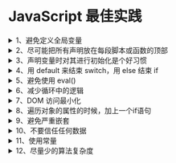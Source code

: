 # JavaScript 最佳实践

<details>
  <summary>1、避免定义全局变量</summary>

  <pre>
  <p> 原因：会产生全局污染 </p>
  <code>
    g = {};
    var c = {};
  </code>
  </pre>
</details>

<details>
  <summary>2、尽可能把所有声明放在每段脚本或函数的顶部</summary>

  <pre>
    <p> 原因：
      - 获得更整洁的代码
      - 提供了查找局部变量的好位置
      - 更容易避免不需要的全局变量
      - 减少不需要的重新声明的可能性
    </p>
    <code>
      let a = 1;

      if (a === 1) {
        let b = 2;
      } else {
        let b = 3;
      }
    </code>
  </pre>
</details>

<details>
  <summary>3、声明变量时对其进行初始化是个好习惯</summary>

  <pre>
    <p>
    原因：
    - 更整洁的代码
    - 在单独的位置来初始化变量
    - 避免未定义值
    - 变量初始化使我们能够了解预期用途和预期的数据类型
    </p>
    <code>
    let a, b, c;

    ============

    let a = '',
      b = 1,
      c = [];
    </code>
  </pre>
  
</details>

<details>
  <summary>
  4、用 default 来结束 switch，用 else 结束 if 
  </summary>

  <pre>
    <p>原因：代码最容易出BUG的地方就是异常情况没有穷举</p>
    <code>
      let g = {
        v: 1
      };

      switch (g.v) {
        case 0:
          g.a = 0;
          break;
        case 1:
          g.a = 1;
          break;
      }

      console.log(g.a);
    </code>
  </pre>
  
</details>

<details>
  <summary>5、避免使用 eval() </summary>
  <pre>
    <p>
    原因：eval() 函数用于将文本作为代码来允许。在几乎所有情况下，都没有必要使用它。因为允许任意代码运行，它同时也意味着安全问题
    </p>
    <code>
      const a = 'while(true){}';
      eval(a);
    </code>
  </pre>
</details>

<details>
  <summary>6、减少循环中的逻辑</summary>

  <pre>
  <p>
    原因：编程经常会用到循环。循环每迭代一次，循环中的每条语句，包括 for while 语句，都会被执行。
    能够放在循环之外的语句或赋值会使循环运行得更快。
  </p>
  <code>
  const LOOP_COUNT = 500000;
  let list = Object.keys(Array.from({ length: LOOP_COUNT }))
                .map(function(item) {
                  return +item;
                });
  let s = Date.now();
  for(let i = 0; i < list.length; i++) {
    if (i === list.length - 1) {
      console.log(Date.now() - s);
    } else {
      // do sth
    }
  }

  ----------

  const LOOP_COUNT = 500000;
  let list = Object.keys(Array.from({ length: LOOP_COUNT }))
                .map(function(item) {
                  return +item;
                });
  let s = Date.now();
  for(let i = 0, len = list.length; i < len; i++) {
    if (i === len - 1) {
      console.log(Date.now() - s);
    } else {
      // do sth
    }
  }
  </code>
  </pre>
</details>

<details>
  <summary>7、DOM 访问最小化</summary>

  任何一次DOM访问和操作都比较耗时，我们尽一切可能减少DOM操作
  - 早期的fragment
  - 虚拟DOM
  
</details>

<details>
  <summary>8、遍历对象的属性的时候，加上一个if语句</summary>

  <pre>
    <p>当检查对象上某个属性是否存在时，hasOwnProperty 是唯一可用的方法。 同时在使用 for in loop 遍历对象时，推荐总是使用 hasOwnProperty 方法， 这将会避免原型对象扩展带来的干扰。
    </p>
    <code>
      for(key in object) {  
        if(object.hasOwnProperty(key) {  
            ...then do something...  
        }  
      }
    </code>
  </pre>
</details>

<details>
  <summary>9、避免严重嵌套</summary>

  <pre>
    <p>
    如何避免严重嵌套？
    - 链式调用 Promise
    - async/await
    - 多层 if条件 合并为 一层 判断条件
    </p>
    <code>
      if (a > 0) {
        if (b > 0) {
          // a > 0 && b > 0
        } else {
          // a > 0 && b <= 0
        }
      } else {
        if (c > 0) {
          // a < 0 && c > 0
        } else {
          // a < 0 && c <= 0
        }
      }

      ===========

      if (a > 0 && b > 0) {
        // do sth
      } else if (a > 0 && b <= 0) {
        // do sth
      } else if (a < 0 && c > 0) {
        // do sth
      } else {
        // do sth
      }

      ============

      if (a <= 0) {
        return;
      }
      if (b > 0) {
        // a > 0 && b > 0
      } else {
        // a > 0 && b <= 0
      }

    </code>
  </pre>
</details>

<details>
  <summary>10、不要信任任何数据</summary>

</details>

<details>
  <summary>11、使用常量</summary>

</details>

<details>
  <summary>12、尽量少的算法复杂度</summary>

  <pre>
    <p>
    算法（Algorithm）是指用来操作数据、解决程序问题的一组方法。同一个问题使用不同的算法，虽然结果相同，但消耗的资源和时间却会有很大的区别，那么如何去衡量不同算法之间的优劣呢？主要从算法所占用的「时间」和「空间」两个维度去考量。
    - 时间维度：是指执行当前算法所消耗的时间，我们通常用「时间复杂度」来描述。
    - 空间维度：是指执行当前算法需要占用多少内存空间，我们通常用「空间复杂度」来描述。

    我们先从常见的时间复杂度量级进行大O的理解：
    - 常数阶O(1)
    - 线性阶O(n)
    - 平方阶O(n²)
    - 对数阶O(logn)
    - 线性对数阶O(nlogn)
    </p>
    <code></code>
  </pre>
</details>